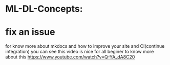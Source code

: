 # ML-DL-Concepts: 
# fix an issue

for know more about mkdocs and how to improve your site and CI(continue integration) you can see this video is nice for all beginer to know more about this
https://www.youtube.com/watch?v=Q-YA_dA8C20